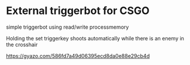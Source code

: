 # External triggerbot for CSGO
simple triggerbot using read/write processmemory

Holding the set triggerkey shoots automatically while there is an enemy in the crosshair

https://gyazo.com/586fd7a49d06395ecd8da0e88e29cb4d
